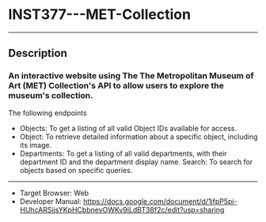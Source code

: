# INST377---MET-Collection
________________________________________________
## Description

### An interactive website using The The Metropolitan Museum of Art (MET) Collection's API to allow users to explore the museum's collection.

The following endpoints
* Objects: To get a listing of all valid Object IDs available for access.
* Object: To retrieve detailed information about a specific object, including its image.
* Departments: To get a listing of all valid departments, with their department ID and the department display name.
Search: To search for objects based on specific queries.

________________________________________________

* Target Browser: Web
* Developer Manual: https://docs.google.com/document/d/1jfpP5pj-HUhcARSijsYKpHCbbnevOWKv9iLdBT38f2c/edit?usp=sharing
